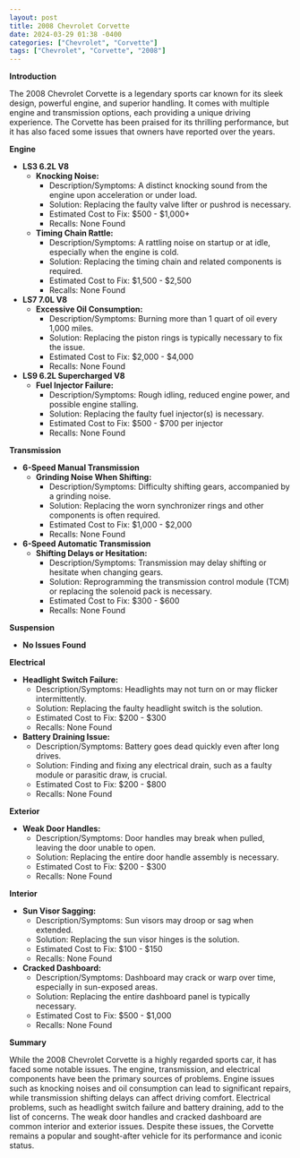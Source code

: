 ```yaml
---
layout: post
title: 2008 Chevrolet Corvette
date: 2024-03-29 01:38 -0400
categories: ["Chevrolet", "Corvette"]
tags: ["Chevrolet", "Corvette", "2008"]
---
```

**Introduction**

The 2008 Chevrolet Corvette is a legendary sports car known for its sleek design, powerful engine, and superior handling. It comes with multiple engine and transmission options, each providing a unique driving experience. The Corvette has been praised for its thrilling performance, but it has also faced some issues that owners have reported over the years.

**Engine**

* **LS3 6.2L V8**
    * **Knocking Noise:**
        * Description/Symptoms: A distinct knocking sound from the engine upon acceleration or under load.
        * Solution: Replacing the faulty valve lifter or pushrod is necessary.
        * Estimated Cost to Fix: $500 - $1,000+
        * Recalls: None Found
    * **Timing Chain Rattle:**
        * Description/Symptoms: A rattling noise on startup or at idle, especially when the engine is cold.
        * Solution: Replacing the timing chain and related components is required.
        * Estimated Cost to Fix: $1,500 - $2,500
        * Recalls: None Found
* **LS7 7.0L V8**
    * **Excessive Oil Consumption:**
        * Description/Symptoms: Burning more than 1 quart of oil every 1,000 miles.
        * Solution: Replacing the piston rings is typically necessary to fix the issue.
        * Estimated Cost to Fix: $2,000 - $4,000
        * Recalls: None Found
* **LS9 6.2L Supercharged V8**
    * **Fuel Injector Failure:**
        * Description/Symptoms: Rough idling, reduced engine power, and possible engine stalling.
        * Solution: Replacing the faulty fuel injector(s) is necessary.
        * Estimated Cost to Fix: $500 - $700 per injector
        * Recalls: None Found

**Transmission**

* **6-Speed Manual Transmission**
    * **Grinding Noise When Shifting:**
        * Description/Symptoms: Difficulty shifting gears, accompanied by a grinding noise.
        * Solution: Replacing the worn synchronizer rings and other components is often required.
        * Estimated Cost to Fix: $1,000 - $2,000
        * Recalls: None Found
* **6-Speed Automatic Transmission**
    * **Shifting Delays or Hesitation:**
        * Description/Symptoms: Transmission may delay shifting or hesitate when changing gears.
        * Solution: Reprogramming the transmission control module (TCM) or replacing the solenoid pack is necessary.
        * Estimated Cost to Fix: $300 - $600
        * Recalls: None Found

**Suspension**

* **No Issues Found**

**Electrical**

* **Headlight Switch Failure:**
    * Description/Symptoms: Headlights may not turn on or may flicker intermittently.
    * Solution: Replacing the faulty headlight switch is the solution.
    * Estimated Cost to Fix: $200 - $300
    * Recalls: None Found
* **Battery Draining Issue:**
    * Description/Symptoms: Battery goes dead quickly even after long drives.
    * Solution: Finding and fixing any electrical drain, such as a faulty module or parasitic draw, is crucial.
    * Estimated Cost to Fix: $200 - $800
    * Recalls: None Found

**Exterior**

* **Weak Door Handles:**
    * Description/Symptoms: Door handles may break when pulled, leaving the door unable to open.
    * Solution: Replacing the entire door handle assembly is necessary.
    * Estimated Cost to Fix: $200 - $300
    * Recalls: None Found

**Interior**

* **Sun Visor Sagging:**
    * Description/Symptoms: Sun visors may droop or sag when extended.
    * Solution: Replacing the sun visor hinges is the solution.
    * Estimated Cost to Fix: $100 - $150
    * Recalls: None Found
* **Cracked Dashboard:**
    * Description/Symptoms: Dashboard may crack or warp over time, especially in sun-exposed areas.
    * Solution: Replacing the entire dashboard panel is typically necessary.
    * Estimated Cost to Fix: $500 - $1,000
    * Recalls: None Found

**Summary**

While the 2008 Chevrolet Corvette is a highly regarded sports car, it has faced some notable issues. The engine, transmission, and electrical components have been the primary sources of problems. Engine issues such as knocking noises and oil consumption can lead to significant repairs, while transmission shifting delays can affect driving comfort. Electrical problems, such as headlight switch failure and battery draining, add to the list of concerns. The weak door handles and cracked dashboard are common interior and exterior issues. Despite these issues, the Corvette remains a popular and sought-after vehicle for its performance and iconic status.
